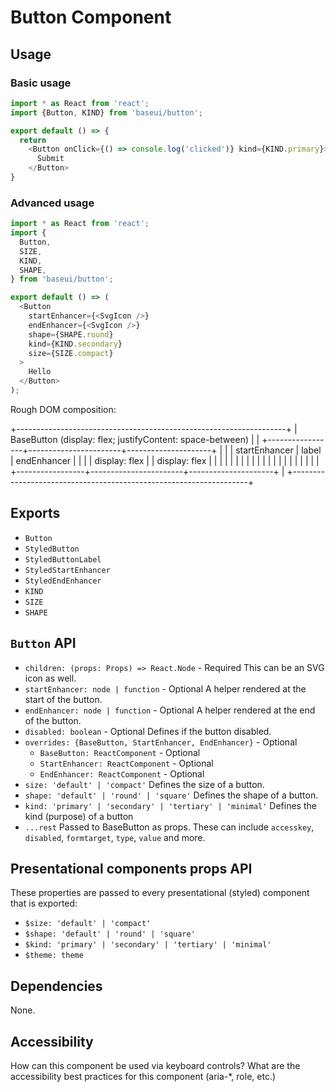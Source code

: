 # Button Component

## Usage

### Basic usage

```javascript
import * as React from 'react';
import {Button, KIND} from 'baseui/button';

export default () => {
  return
    <Button onClick={() => console.log('clicked')} kind={KIND.primary}>
      Submit
    </Button>
}
```

### Advanced usage

```javascript
import * as React from 'react';
import {
  Button,
  SIZE,
  KIND,
  SHAPE,
} from 'baseui/button';

export default () => (
  <Button
    startEnhancer={<SvgIcon />}
    endEnhancer={<SvgIcon />}
    shape={SHAPE.round}
    kind={KIND.secondary}
    size={SIZE.compact}
  >
    Hello
  </Button>
);
```

Rough DOM composition:

+-------------------------------------------------------------------+
| BaseButton (display: flex; justifyContent: space-between)         |
| +-----------------+-----------------------+---------------------+ |
| |  startEnhancer  |         label         |    endEnhancer      | |
| |  display: flex  |                       |    display: flex    | |
| |                 |                       |                     | |
| |                 |                       |                     | |
| |                 |                       |                     | |
| +-----------------+-----------------------+---------------------+ |
+-------------------------------------------------------------------+

## Exports

* `Button`
* `StyledButton`
* `StyledButtonLabel`
* `StyledStartEnhancer`
* `StyledEndEnhancer`
* `KIND`
* `SIZE`
* `SHAPE`

## `Button` API

* `children: (props: Props) => React.Node` - Required
  This can be an SVG icon as well.
* `startEnhancer: node | function` - Optional
  A helper rendered at the start of the button.
* `endEnhancer: node | function` - Optional
  A helper rendered at the end of the button.
* `disabled: boolean` - Optional
  Defines if the button disabled.
* `overrides: {BaseButton, StartEnhancer, EndEnhancer}` - Optional
  * `BaseButton: ReactComponent` - Optional
  * `StartEnhancer: ReactComponent` - Optional
  * `EndEnhancer: ReactComponent` - Optional
* `size: 'default' | 'compact'`
  Defines the size of a button.
* `shape: 'default' | 'round' | 'square'`
  Defines the shape of a button.
* `kind: 'primary' | 'secondary' | 'tertiary' | 'minimal'`
  Defines the kind (purpose) of a button
* `...rest`
  Passed to BaseButton as props. These can include `accesskey`, `disabled`, `formtarget`, `type`, `value` and more.

## Presentational components props API

These properties are passed to every presentational (styled) component that is exported:

* `$size: 'default' | 'compact'`
* `$shape: 'default' | 'round' | 'square'`
* `$kind: 'primary' | 'secondary' | 'tertiary' | 'minimal'`
* `$theme: theme`

## Dependencies

None.

## Accessibility

How can this component be used via keyboard controls?
What are the accessibility best practices for this component (aria-\*, role, etc.)
